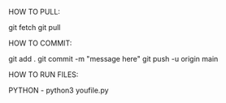 HOW TO PULL:

git fetch 
git pull

HOW TO COMMIT:

git add .
git commit -m "message here"
git push -u origin main 

HOW TO RUN FILES:

PYTHON - python3 youfile.py
